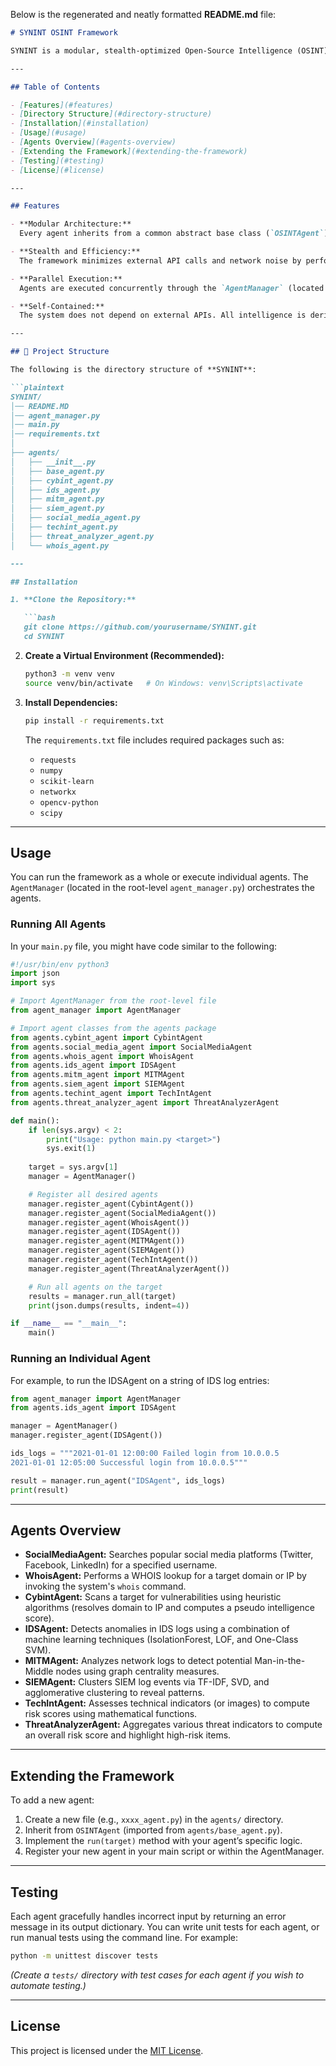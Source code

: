 Below is the regenerated and neatly formatted **README.md** file:

```markdown
# SYNINT OSINT Framework

SYNINT is a modular, stealth-optimized Open-Source Intelligence (OSINT) framework designed to integrate multiple agents for comprehensive data gathering, analysis, and threat intelligence. The system is self-contained, does not rely on external APIs, and emphasizes minimal network noise and low resource usage.

---

## Table of Contents

- [Features](#features)
- [Directory Structure](#directory-structure)
- [Installation](#installation)
- [Usage](#usage)
- [Agents Overview](#agents-overview)
- [Extending the Framework](#extending-the-framework)
- [Testing](#testing)
- [License](#license)

---

## Features

- **Modular Architecture:**  
  Every agent inherits from a common abstract base class (`OSINTAgent`) defined in `agents/base_agent.py` and implements a standard `run(target)` method. This design enables easy integration of new agents.

- **Stealth and Efficiency:**  
  The framework minimizes external API calls and network noise by performing all operations locally. It utilizes optimized algorithms and minimal logging to remain unobtrusive.

- **Parallel Execution:**  
  Agents are executed concurrently through the `AgentManager` (located in `agent_manager.py`) using Python’s `ThreadPoolExecutor`, reducing overall processing time.

- **Self-Contained:**  
  The system does not depend on external APIs. All intelligence is derived using local computations (e.g., ML-based anomaly detection, graph analysis, Fourier transforms).

---

## 📂 Project Structure

The following is the directory structure of **SYNINT**:

```plaintext
SYNINT/
│── README.MD
│── agent_manager.py
│── main.py
│── requirements.txt
│
├── agents/
│   ├── __init__.py
│   ├── base_agent.py
│   ├── cybint_agent.py
│   ├── ids_agent.py
│   ├── mitm_agent.py
│   ├── siem_agent.py
│   ├── social_media_agent.py
│   ├── techint_agent.py
│   ├── threat_analyzer_agent.py
│   └── whois_agent.py

---

## Installation

1. **Clone the Repository:**

   ```bash
   git clone https://github.com/yourusername/SYNINT.git
   cd SYNINT
   ```

2. **Create a Virtual Environment (Recommended):**

   ```bash
   python3 -m venv venv
   source venv/bin/activate   # On Windows: venv\Scripts\activate
   ```

3. **Install Dependencies:**

   ```bash
   pip install -r requirements.txt
   ```

   The `requirements.txt` file includes required packages such as:
   - `requests`
   - `numpy`
   - `scikit-learn`
   - `networkx`
   - `opencv-python`
   - `scipy`

---

## Usage

You can run the framework as a whole or execute individual agents. The `AgentManager` (located in the root-level `agent_manager.py`) orchestrates the agents.

### Running All Agents

In your `main.py` file, you might have code similar to the following:

```python
#!/usr/bin/env python3
import json
import sys

# Import AgentManager from the root-level file
from agent_manager import AgentManager

# Import agent classes from the agents package
from agents.cybint_agent import CybintAgent
from agents.social_media_agent import SocialMediaAgent
from agents.whois_agent import WhoisAgent
from agents.ids_agent import IDSAgent
from agents.mitm_agent import MITMAgent
from agents.siem_agent import SIEMAgent
from agents.techint_agent import TechIntAgent
from agents.threat_analyzer_agent import ThreatAnalyzerAgent

def main():
    if len(sys.argv) < 2:
        print("Usage: python main.py <target>")
        sys.exit(1)
    
    target = sys.argv[1]
    manager = AgentManager()

    # Register all desired agents
    manager.register_agent(CybintAgent())
    manager.register_agent(SocialMediaAgent())
    manager.register_agent(WhoisAgent())
    manager.register_agent(IDSAgent())
    manager.register_agent(MITMAgent())
    manager.register_agent(SIEMAgent())
    manager.register_agent(TechIntAgent())
    manager.register_agent(ThreatAnalyzerAgent())

    # Run all agents on the target
    results = manager.run_all(target)
    print(json.dumps(results, indent=4))

if __name__ == "__main__":
    main()
```

### Running an Individual Agent

For example, to run the IDSAgent on a string of IDS log entries:

```python
from agent_manager import AgentManager
from agents.ids_agent import IDSAgent

manager = AgentManager()
manager.register_agent(IDSAgent())

ids_logs = """2021-01-01 12:00:00 Failed login from 10.0.0.5
2021-01-01 12:05:00 Successful login from 10.0.0.5"""

result = manager.run_agent("IDSAgent", ids_logs)
print(result)
```

---

## Agents Overview

- **SocialMediaAgent:** Searches popular social media platforms (Twitter, Facebook, LinkedIn) for a specified username.
- **WhoisAgent:** Performs a WHOIS lookup for a target domain or IP by invoking the system's `whois` command.
- **CybintAgent:** Scans a target for vulnerabilities using heuristic algorithms (resolves domain to IP and computes a pseudo intelligence score).
- **IDSAgent:** Detects anomalies in IDS logs using a combination of machine learning techniques (IsolationForest, LOF, and One-Class SVM).
- **MITMAgent:** Analyzes network logs to detect potential Man-in-the-Middle nodes using graph centrality measures.
- **SIEMAgent:** Clusters SIEM log events via TF-IDF, SVD, and agglomerative clustering to reveal patterns.
- **TechIntAgent:** Assesses technical indicators (or images) to compute risk scores using mathematical functions.
- **ThreatAnalyzerAgent:** Aggregates various threat indicators to compute an overall risk score and highlight high-risk items.

---

## Extending the Framework

To add a new agent:

1. Create a new file (e.g., `xxxx_agent.py`) in the `agents/` directory.
2. Inherit from `OSINTAgent` (imported from `agents/base_agent.py`).
3. Implement the `run(target)` method with your agent’s specific logic.
4. Register your new agent in your main script or within the AgentManager.

---

## Testing

Each agent gracefully handles incorrect input by returning an error message in its output dictionary. You can write unit tests for each agent, or run manual tests using the command line. For example:

```bash
python -m unittest discover tests
```

*(Create a `tests/` directory with test cases for each agent if you wish to automate testing.)*

---

## License

This project is licensed under the [MIT License](LICENSE).
```
